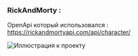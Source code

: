 ### RickAndMorty :
OpenApi который использовался : https://rickandmortyapi.com/api/character/

![Иллюстрация к проекту](https://github.com/Gnucheva/RickAndMorty/raw/master/pic/pic.png)
